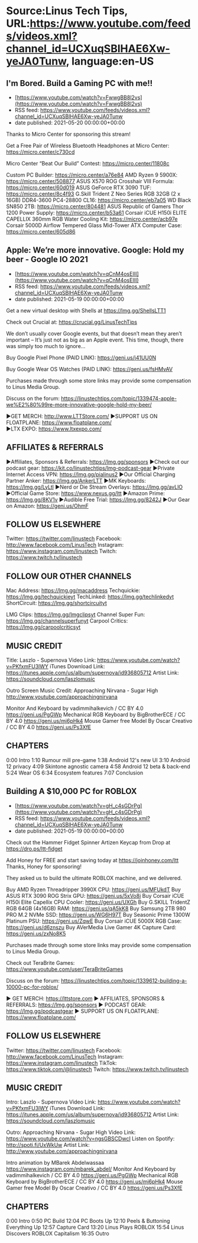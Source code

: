 # Source:Linus Tech Tips, URL:https://www.youtube.com/feeds/videos.xml?channel_id=UCXuqSBlHAE6Xw-yeJA0Tunw, language:en-US

## I'm Bored. Build a Gaming PC with me!!
 - [https://www.youtube.com/watch?v=FwwgBB8l2vs](https://www.youtube.com/watch?v=FwwgBB8l2vs)
 - RSS feed: https://www.youtube.com/feeds/videos.xml?channel_id=UCXuqSBlHAE6Xw-yeJA0Tunw
 - date published: 2021-05-20 00:00:00+00:00

Thanks to Micro Center for sponsoring this stream!

Get a Free Pair of Wireless Bluetooth Headphones at Micro Center: https://micro.center/c730cd

Micro Center “Beat Our Build” Contest: https://micro.center/11808c

Custom PC Builder: https://micro.center/a76e84
AMD Ryzen 9 5900X: https://micro.center/508877
ASUS X570 ROG Crosshair VIII Formula: https://micro.center/60d019
ASUS GeForce RTX 3090 TUF: https://micro.center/8c4f93
G.Skill Trident Z Neo Series RGB 32GB (2 x 16GB) DDR4-3600 PC4-28800 CL16: https://micro.center/eb7a05
WD Black SN850 2TB: https://micro.center/804481
ASUS Republic of Gamers Thor 1200 Power Supply: https://micro.center/b53a61
Corsair iCUE H150i ELITE CAPELLIX 360mm RGB Water Cooling Kit: https://micro.center/acb97e
Corsair 5000D Airflow Tempered Glass Mid-Tower ATX Computer Case: https://micro.center/605d86

## Apple: We’re more innovative. Google: Hold my beer - Google IO 2021
 - [https://www.youtube.com/watch?v=qCnM4osEIII](https://www.youtube.com/watch?v=qCnM4osEIII)
 - RSS feed: https://www.youtube.com/feeds/videos.xml?channel_id=UCXuqSBlHAE6Xw-yeJA0Tunw
 - date published: 2021-05-19 00:00:00+00:00

Get a new virtual desktop with Shells at https://lmg.gg/ShellsLTT1

Check out Crucial at: https://crucial.gg/LinusTechTips

We don’t usually cover Google events, but that doesn’t mean they aren’t important – It’s just not as big as an Apple event. This time, though, there was simply too much to ignore…

Buy Google Pixel Phone (PAID LINK): https://geni.us/j41UU0N

Buy Google Wear OS Watches (PAID LINK): https://geni.us/fsHMvAV

Purchases made through some store links may provide some compensation to Linus Media Group.

Discuss on the forum: https://linustechtips.com/topic/1339474-apple-we%E2%80%99re-more-innovative-google-hold-my-beer/


►GET MERCH: http://www.LTTStore.com/
►SUPPORT US ON FLOATPLANE: https://www.floatplane.com/  
►LTX EXPO: https://www.ltxexpo.com/   

AFFILIATES & REFERRALS
---------------------------------------------------
►Affiliates, Sponsors & Referrals: https://lmg.gg/sponsors
►Check out our podcast gear: https://kit.co/linustechtips/lmg-podcast-gear
►Private Internet Access VPN: https://lmg.gg/pialinus2
►Our Official Charging Partner Anker: https://lmg.gg/AnkerLTT
►MK Keyboards: https://lmg.gg/LyLtl
►Nerd or Die Stream Overlays: https://lmg.gg/avLlO
►Official Game Store: https://www.nexus.gg/ltt
►Amazon Prime: https://lmg.gg/8KV1v
►Audible Free Trial: https://lmg.gg/8242J
►Our Gear on Amazon: https://geni.us/OhmF

FOLLOW US ELSEWHERE
---------------------------------------------------  
Twitter: https://twitter.com/linustech
Facebook: http://www.facebook.com/LinusTech
Instagram: https://www.instagram.com/linustech
Twitch: https://www.twitch.tv/linustech

FOLLOW OUR OTHER CHANNELS
---------------------------------------------------  
Mac Address: https://lmg.gg/macaddress
Techquickie: https://lmg.gg/techquickieyt
TechLinked: https://lmg.gg/techlinkedyt
ShortCircuit: https://lmg.gg/shortcircuityt

LMG Clips: https://lmg.gg/lmgclipsyt
Channel Super Fun: https://lmg.gg/channelsuperfunyt
Carpool Critics: https://lmg.gg/carpoolcriticsyt

MUSIC CREDIT
---------------------------------------------------  
Title: Laszlo - Supernova
Video Link: https://www.youtube.com/watch?v=PKfxmFU3lWY
iTunes Download Link: https://itunes.apple.com/us/album/supernova/id936805712
Artist Link: https://soundcloud.com/laszlomusic

Outro Screen Music Credit: Approaching Nirvana - Sugar High http://www.youtube.com/approachingnirvana

Monitor And Keyboard by vadimmihalkevich / CC BY 4.0  https://geni.us/PgGWp
Mechanical RGB Keyboard by BigBrotherECE / CC BY 4.0 https://geni.us/mj6pHk4
Mouse Gamer free Model By Oscar Creativo / CC BY 4.0 https://geni.us/Ps3XfE

CHAPTERS
---------------------------------------------------  
0:00 Intro
1:10 Rumour mill pre-game
1:38 Android 12's new UI
3:10 Android 12 privacy
4:09 Skintone agnostic camera
4:58 Android 12 beta & back-end
5:24 Wear OS
6:34 Ecosystem features
7:07 Conclusion

## Building A $10,000 PC for ROBLOX
 - [https://www.youtube.com/watch?v=gH_c4sGDrPg](https://www.youtube.com/watch?v=gH_c4sGDrPg)
 - RSS feed: https://www.youtube.com/feeds/videos.xml?channel_id=UCXuqSBlHAE6Xw-yeJA0Tunw
 - date published: 2021-05-19 00:00:00+00:00

Check out the Hammer Fidget Spinner Artizen Keycap from Drop at https://dro.ps/ltt-fidget

Add Honey for FREE and start saving today at https://joinhoney.com/ltt
Thanks, Honey for sponsoring!

They asked us to build the ultimate ROBLOX machine, and we delivered.


Buy AMD Ryzen Threadripper 3990X CPU: https://geni.us/MFUkdT
Buy ASUS RTX 3090 ROG Strix GPU: https://geni.us/5xVo8i
Buy Corsair iCUE H150i Elite Capellix CPU Cooler: https://geni.us/UXGh
Buy G.SKILL TridentZ RGB 64GB (4x16GB) RAM: https://geni.us/qA5kK8
Buy Samsung 2TB 980 PRO M.2 NVMe SSD: https://geni.us/WG6H97T
Buy Seasonic Prime 1300W Platinum PSU: https://geni.us/ZqwE
Buy Corsair iCUE 5000X RGB Case: https://geni.us/d6znszu
Buy AVerMedia Live Gamer 4K Capture Card: https://geni.us/zxNo8K5

Purchases made through some store links may provide some compensation to Linus Media Group.

Check out TeraBrite Games: https://www.youtube.com/user/TeraBriteGames

Discuss on the forum: https://linustechtips.com/topic/1339612-building-a-10000-pc-for-roblox/

► GET MERCH: https://lttstore.com
► AFFILIATES, SPONSORS & REFERRALS: https://lmg.gg/sponsors
► PODCAST GEAR: https://lmg.gg/podcastgear
► SUPPORT US ON FLOATPLANE: https://www.floatplane.com/

FOLLOW US ELSEWHERE
---------------------------------------------------  
Twitter: https://twitter.com/linustech
Facebook: http://www.facebook.com/LinusTech
Instagram: https://www.instagram.com/linustech
TikTok: https://www.tiktok.com/@linustech
Twitch: https://www.twitch.tv/linustech

MUSIC CREDIT
---------------------------------------------------
Intro: Laszlo - Supernova
Video Link: https://www.youtube.com/watch?v=PKfxmFU3lWY
iTunes Download Link: https://itunes.apple.com/us/album/supernova/id936805712
Artist Link: https://soundcloud.com/laszlomusic

Outro: Approaching Nirvana - Sugar High
Video Link: https://www.youtube.com/watch?v=ngsGBSCDwcI
Listen on Spotify: http://spoti.fi/UxWkUw
Artist Link: http://www.youtube.com/approachingnirvana

Intro animation by MBarek Abdelwassaa https://www.instagram.com/mbarek_abdel/
Monitor And Keyboard by vadimmihalkevich / CC BY 4.0  https://geni.us/PgGWp
Mechanical RGB Keyboard by BigBrotherECE / CC BY 4.0 https://geni.us/mj6pHk4
Mouse Gamer free Model By Oscar Creativo / CC BY 4.0 https://geni.us/Ps3XfE

CHAPTERS
---------------------------------------------------  
0:00 Intro
0:50 PC Build
12:04 PC Boots Up
12:10 Peels & Buttoning Everything Up
12:57 Capture Card
13:20 Linus Plays ROBLOX
15:54 Linus Discovers ROBLOX Capitalism
16:35 Outro

